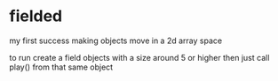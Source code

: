 # fielded
my first success making objects move in a 2d array space

to run create a field objects with a size around 5 or higher then just call play() from that same object
